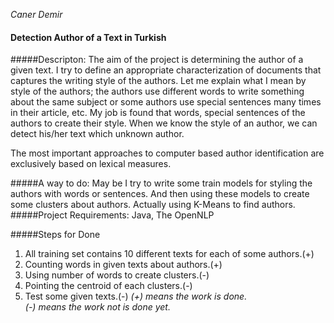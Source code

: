 *Caner Demir*


#### Detection Author of a Text in Turkish
#####Descripton:
The aim of the project is determining the author of a given text. I try to define  an appropriate characterization of documents that captures the writing style of the authors. Let me explain what I mean by style of the authors; the authors use different words to write something about the same subject or some authors use special sentences many times in their  article, etc. My job is found that words, special sentences of the authors to create their style. When we know the style of an author, we can detect his/her text which unknown author. 

The most important approaches to computer based author identification are exclusively based on lexical measures.

#####A way to do:
May be I try to write some train models for styling the authors with words or sentences. And then using these models to create some clusters about authors. Actually using K-Means to find authors. 
#####Project Requirements:
  Java, The OpenNLP

#####Steps for Done
1. All training set contains 10 different texts for each of some authors.(+)
2. Counting words in given texts about authors.(+)
3. Using number of words to create clusters.(-)
4. Pointing the centroid of each clusters.(-)
5. Test some given texts.(-)
   *(+) means the work is done.*  
   *(-) means the work not is done yet.*
